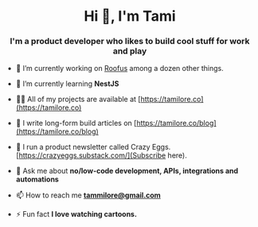 <h1 align="center">Hi 👋, I'm Tami</h1>
<h3 align="center">I'm a product developer who likes to build cool stuff for work and play</h3>

- 🔭 I’m currently working on [Roofus](https://roofus.rent) among a dozen other things.

- 🌱 I’m currently learning **NestJS**

- 👨‍💻 All of my projects are available at [https://tamilore.co](https://tamilore.co)

- 📝 I write long-form build articles on [https://tamilore.co/blog](https://tamilore.co/blog)

- 📩 I run a product newsletter called Crazy Eggs. [https://crazyeggs.substack.com/](Subscribe here).

- 💬 Ask me about **no/low-code development, APIs, integrations and automations**

- 📫 How to reach me **tammilore@gmail.com**

- ⚡ Fun fact **I love watching cartoons.**
